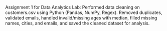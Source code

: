 Assignment 1 for Data Analytics Lab: Performed data cleaning on customers.csv using Python (Pandas, NumPy, Regex).
Removed duplicates, validated emails, handled invalid/missing ages with median, filled missing names, cities, and emails, and saved the cleaned dataset for analysis.
